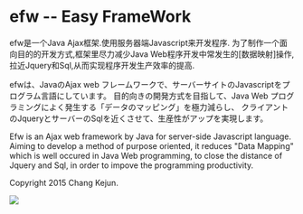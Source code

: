 # efw -- Easy FrameWork

efw是一个Java Ajax框架.使用服务器端Javascript来开发程序.
为了制作一个面向目的的开发方式,框架里尽力减少Java Web程序开发中常发生的[数据映射]操作,
拉近Jquery和Sql,从而实现程序开发生产效率的提高.

efwは、JavaのAjax web フレームワークで、サーバーサイトのJavascriptをプログラム言語にしています。
目的向きの開発方式を目指して、Java Web プログラミングによく発生する「データのマッピング」を極力減らし、
クライアントのJqueryとサーバーのSqlを近くさせて、生産性がアップを実現します。

Efw is an Ajax web framework by Java for server-side Javascript language.
Aiming to develop a method of purpose oriented, it reduces "Data Mapping" which is well occured in Java Web programming,
to close the distance of Jquery and Sql, in order to impove the programming productivity.

Copyright 2015 Chang Kejun.

<img src="http://efw.crazy-programmer.net/images/kwfstatistics.png?"> 

